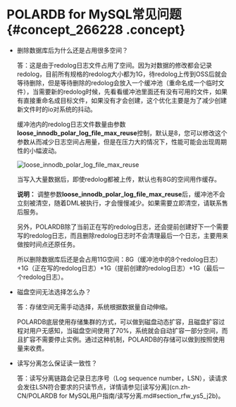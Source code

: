 # POLARDB for MySQL常见问题 {#concept_266228 .concept}

-   删除数据库后为什么还是占用很多空间？

    答：这是由于redolog日志文件占用了空间。因为对数据的修改都会记录redolog，目前所有规格的redolog大小都为1G，待redolog上传到OSS后就会等待删除，但是等待删除的redolog会放入一个缓冲池（重命名成一个临时文件），当需要新的redolog时候，先看看缓冲池里面还有没有可用的文件，如果有直接重命名成目标文件，如果没有才会创建，这个优化主要是为了减少创建新文件时的io对系统的抖动。

    缓冲池内的redolog日志文件数量由参数**loose\_innodb\_polar\_log\_file\_max\_reuse**控制，默认是8，您可以修改这个参数从而减少日志空间占用量，但是在压力大的情况下，性能可能会出现周期性的小幅波动。

    ![loose_innodb_polar_log_file_max_reuse](http://static-aliyun-doc.oss-cn-hangzhou.aliyuncs.com/assets/img/220154/155799939647439_zh-CN.png)

    当写入大量数据后，即使redolog都被上传，默认也有8G的空间用作缓存。

    **说明：** 调整参数**loose\_innodb\_polar\_log\_file\_max\_reuse**后，缓冲池不会立刻被清空，随着DML被执行，才会慢慢减少。如果需要立即清空，请联系售后服务。

    另外，POLARDB除了当前正在写的redolog日志，还会提前创建好下一个需要写的redolog日志，而且删除redolog日志时不会清理最后一个日志，主要用来做按时间点还原任务。

    所以删除数据库后还是会占用11G空间：8G（缓冲池中的8个redolog日志）+1G（正在写的redolog日志）+1G（提前创建的redolog日志）+1G（最后一个redolog日志）。

-   磁盘空间无法选择怎么办？

    答：存储空间无需手动选择，系统根据数据量自动伸缩。

    POLARDB底层使用存储集群的方式，可以做到磁盘动态扩容，且磁盘扩容过程对用户无感知，当磁盘空间使用了70%，系统就会自动扩容一部分空间，而且扩容不需要停止实例。通过这种机制，POLARDB的存储可以做到按照使用量来收费。

-   读写分离怎么保证读一致性？

    答：读写分离链路会记录日志序号（Log sequence number，LSN），读请求会发往LSN符合要求的只读节点，详情请参见[读写分离](cn.zh-CN/POLARDB for MySQL用户指南/读写分离.md#section_rfw_ys5_j2b)。


